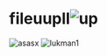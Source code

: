 # fileuupll![up](https://github.com/user-attachments/assets/61b0a018-6b1a-4ad0-a2ad-c5d49db5ceb3)
![asasx](https://github.com/user-attachments/assets/b5277d43-67e9-4de8-a889-0312c689eae6)
![lukman1](https://github.com/user-attachments/assets/564c3367-ca35-4339-bd5e-3ca99d3afaed)
